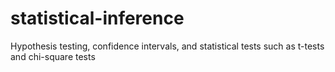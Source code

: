 # statistical-inference
Hypothesis testing, confidence intervals, and statistical tests such as t-tests and chi-square tests